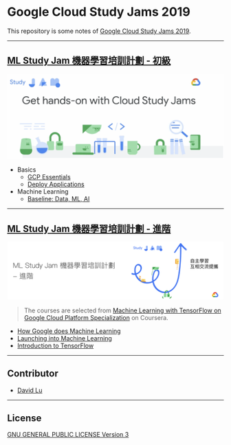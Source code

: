 # Google Cloud Study Jams 2019

This repository is some notes of [Google Cloud Study Jams 2019](https://events.withgoogle.com/cloud-studyjam/).

---
## [ML Study Jam 機器學習培訓計劃 - 初級](https://events.withgoogle.com/ml-study-jam-basic-tw/)

![](res/img/studyjams-basic.png)

* Basics
    * [GCP Essentials](GCPEssentials/)
    * [Deploy Applications](DeployApplications/)
* Machine Learning
    * [Baseline: Data, ML, AI](Baseline/)

---
## [ML Study Jam 機器學習培訓計劃 - 進階](https://events.withgoogle.com/ml-study-jam-interm-tw/)

![](res/img/studyjams-interm.png)

> The courses are selected from [Machine Learning with TensorFlow on Google Cloud Platform Specialization]((https://www.coursera.org/specializations/machine-learning-tensorflow-gcp#courses)) on Coursera.

* [How Google does Machine Learning](Coursera/GoogleML/)
* [Launching into Machine Learning](Coursera/LaunchML/)
* [Introduction to TensorFlow](Coursera/TensorFlow/)

---
## Contributor

* [David Lu](https://github.com/yungshenglu)

---
## License

[GNU GENERAL PUBLIC LICENSE Version 3](LICENSE)